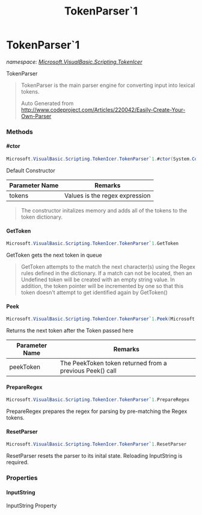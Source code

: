 ﻿---
title: TokenParser`1
---

# TokenParser`1
_namespace: [Microsoft.VisualBasic.Scripting.TokenIcer](N-Microsoft.VisualBasic.Scripting.TokenIcer.html)_

TokenParser

> 
>  TokenParser is the main parser engine for converting input into lexical tokens.
>  
>  Auto Generated from
>  http://www.codeproject.com/Articles/220042/Easily-Create-Your-Own-Parser
>  


### Methods

#### #ctor
```csharp
Microsoft.VisualBasic.Scripting.TokenIcer.TokenParser`1.#ctor(System.Collections.Generic.Dictionary{`0,System.String},`0)
```
Default Constructor

|Parameter Name|Remarks|
|--------------|-------|
|tokens|Values is the regex expression|

> 
>  The constructor initalizes memory and adds all of the tokens to the token dictionary.
>  

#### GetToken
```csharp
Microsoft.VisualBasic.Scripting.TokenIcer.TokenParser`1.GetToken
```
GetToken gets the next token in queue
> 
>  GetToken attempts to the match the next character(s) using the
>  Regex rules defined in the dictionary. If a match can not be
>  located, then an Undefined token will be created with an empty
>  string value. In addition, the token pointer will be incremented
>  by one so that this token doesn't attempt to get identified again by
>  GetToken()
>  

#### Peek
```csharp
Microsoft.VisualBasic.Scripting.TokenIcer.TokenParser`1.Peek(Microsoft.VisualBasic.Scripting.TokenIcer.PeekToken{`0})
```
Returns the next token after the Token passed here

|Parameter Name|Remarks|
|--------------|-------|
|peekToken|The PeekToken token returned from a previous Peek() call|


#### PrepareRegex
```csharp
Microsoft.VisualBasic.Scripting.TokenIcer.TokenParser`1.PrepareRegex
```
PrepareRegex prepares the regex for parsing by pre-matching the Regex tokens.

#### ResetParser
```csharp
Microsoft.VisualBasic.Scripting.TokenIcer.TokenParser`1.ResetParser
```
ResetParser resets the parser to its inital state. Reloading InputString is required.


### Properties

#### InputString
InputString Property

